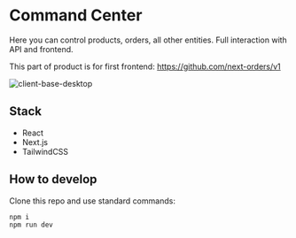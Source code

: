 # Command Center
Here you can control products, orders, all other entities. Full interaction with API and frontend.

This part of product is for first frontend: https://github.com/next-orders/v1

![client-base-desktop](https://github.com/next-orders/command-center/blob/main/public/static/client-base-desktop.jpg?raw=true)

## Stack

- React
- Next.js
- TailwindCSS

## How to develop

Clone this repo and use standard commands:

```shell
npm i
npm run dev
```
